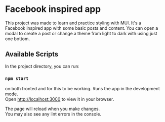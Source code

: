 # Facebook inspired app

This project was made to learn and practice styling with MUI. It's a Facebook inspired app with some basic posts and content. You can open a modal to create a post or change a theme from light to dark with using just one bottom.


## Available Scripts

In the project directory, you can run:

### `npm start`


on both fronted and for this to be working.
Runs the app in the development mode.\
Open [http://localhost:3000](http://localhost:3000) to view it in your browser.


The page will reload when you make changes.\
You may also see any lint errors in the console.

